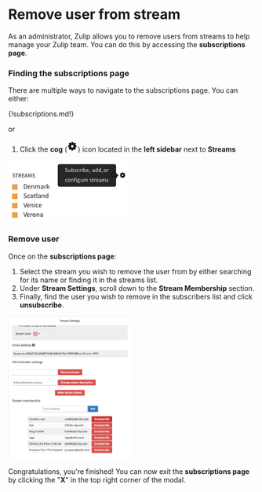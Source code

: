 # Remove user from stream

As an administrator, Zulip allows you to remove users from streams to
help manage your Zulip team. You can do this by accessing the
**subscriptions page**.

### Finding the subscriptions page

There are multiple ways to navigate to the subscriptions page. You can
either:

{!subscriptions.md!}

or

1. Click the **cog** (![cog](/static/images/help/cog.png)) icon
   located in the **left sidebar** next to **Streams**

![Streams Cog](/static/images/help/streams-1.png)

### Remove user
Once on the **subscriptions page**:

1. Select the stream you wish to remove the user from by either
   searching for its name or finding it in the streams list.
2. Under **Stream Settings**, scroll down to the **Stream Membership**
   section.
3. Finally, find the user you wish to remove in the subscribers list
   and click **unsubscribe**.

<img src="/static/images/help/stream-settings-unsubscribe.png" alt="Stream Unsubscribe" style="width: 50%;"/>

Congratulations, you're finished! You can now exit the **subscriptions
page** by clicking the "**X**" in the top right corner of the modal.
